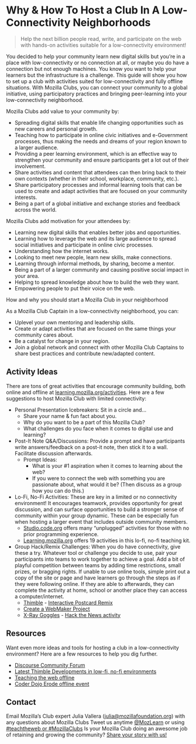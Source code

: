 # Why & How To Host a Club In A Low-Connectivity Neighborhoods

> Help the next billion people read, write, and participate on the web with hands-on activities suitable for a low-connectivity environment!

You decided to help your community learn new digital skills but you’re in a place with low-connectivity or no connection at all, or maybe you do have a connection but not enough machines. You know you want to help your learners but the infrastructure is a challenge. This guide will show you how to set up a club with activities suited for low-connectivity and fully offline situations. With Mozilla Clubs, you can connect your community to a global initiative, using participatory practices and bringing peer-learning into your low-connectivity neighborhood.

Mozilla Clubs add value to your community by:

* Spreading digital skills that enable life changing opportunities such as new careers and personal growth.
* Teaching how to participate in online civic initiatives and e-Government processes, thus making the needs and dreams of your region known to a larger audience.
* Providing a peer learning environment, which is an effective way to strengthen your community and ensure participants get a lot out of their involvement.
* Share activities and content that attendees can then bring back to their own contexts (whether in their school, workplace, community, etc.).
* Share participatory processes and informal learning tools that can be used to create and adapt activities that are focused on your community interests.
* Being a part of a global initiative and exchange stories and feedback across the world.


Mozilla Clubs add motivation for your attendees by:

* Learning new digital skills that enables better jobs and opportunities.
* Learning how to leverage the web and its large audience to spread social initiatives and participate in online civic processes.
* Understanding how the internet works.
* Looking to meet new people, learn new skills, make connections.
* Learning through informal methods, by sharing, become a mentor.
* Being a part of a larger community and causing positive social impact in your area.
* Helping to spread knowledge about how to build the web they want.
* Empowering people to put their voice on the web.

How and why you should start a Mozilla Club in your neighborhood

As a Mozilla Club Captain in a low-connectivity neighborhood, you can:

* Uplevel your own mentoring and leadership skills.
* Create or adapt activities that are focused on the same things your community cares about.
* Be a catalyst for change in your region.
* Join a global network and connect with other Mozilla Club Captains to share best practices and contribute new/adapted content.

## Activity Ideas
There are tons of great activities that encourage community building, both online and offline at [learning.mozilla.org/activities](https://learning.mozilla.org/). Here are a few suggestions to host Mozilla Club with limited connectivity:

* Personal Presentation Icebreakers: Sit in a circle and...
    * Share your name & fun fact about you.
    * Why do you want to be a part of this Mozilla Club?
    * What challenges do you face when it comes to digital use and learning?
* Post-It Note Q&A/Discussions: Provide a prompt and have participants write answers/feedback on a post-it note, then stick it to a wall. Facilitate discussion afterwards.
    * Prompt Ideas:
        * What is your #1 aspiration when it comes to learning about the web?
        * If you were to connect the web with something you are passionate about, what would it be? (Then discuss as a group how you can do this.)
* Lo-Fi, No-Fi Activities: These are key in a limited or no connectivity environment! It encourages teamwork, provides opportunity for great discussion, and can surface opportunities to build a stronger sense of community within your group dynamic. These can be especially fun when hosting a larger event that includes outside community members.
    * [Studio.code.org](https://studio.code.org) offers many “unplugged” activities for those with no prior programming experience.
    * [Learning.mozilla.org](https://learning.mozilla.org) offers 19 activities in this lo-fi, no-fi teaching kit.
* Group Hack/Remix Challenges: When you do have connectivity, give these a try. Whatever tool or challenge you decide to use, pair your participants into teams to work together to achieve a goal. Add a bit of playful competition between teams by adding time restrictions, small prizes, or bragging rights. If unable to use online tools, simple print out a copy of the site or page and have learners go through the steps as if they were following online. If they are able to afterwards, they can complete the activity at home, school or another place they can access a computer/internet.
    * [Thimble](https://thimble.mozilla.org) - [Interactive Postcard Remix](https://docs.google.com/document/d/1gzbC5Q_XeHeii66v_Z4py6QrqYin5j1ozNhdeKJ-Ssg/edit)
    * [Create a WebMaker Project](http://mozilla.github.io/webmaker-curriculum/MobileWeb/create-webmaker-project.html)
    * [X-Ray Goggles](https://goggles.mozilla.org/) - [Hack the News activity](http://mozilla.github.io/webmaker-curriculum/WebLiteracyBasics-I/session02-hackthenews.html)


## Resources
Want even more ideas and tools for hosting a club in a low-connectivity environment? Here are a few resources to help you dig further.

* [Discourse Community Forum](https://forum.learning.mozilla.org/c/mozilla-clubs)
* [Latest Thimble Developments in low-fi, no-fi environments](https://blog.webmaker.org/colour-palettes-code-folding-and-new-thimble-projects-oh-my)
* [Teaching the web offline](https://blog.webmaker.org/lets-teach-the-web-offline)
* [Coder Dojo Erode offline event](http://govindsr.blogspot.in/2015/04/experience-coderdojo-erode-inaugural.html)

## Contact
Email Mozilla’s Club expert Julia Vallera (julia@mozillafoundation.org) with any questions about Mozilla Clubs
Tweet us anytime [@MozLearn](https://twitter.com/mozlearn) or using [#teachtheweb or #MozillaClubs](https://twitter.com/search?src=typd&q=%23mozillaclubs)
Is your Mozilla Club doing an awesome job of retaining and growing the community? [Share your story with us!](https://docs.google.com/a/mozillafoundation.org/forms/d/1bOXV1OiF2EKS5KprlnzfFpwaoVNwxLAwN_UEq6hGKqU/viewform)




